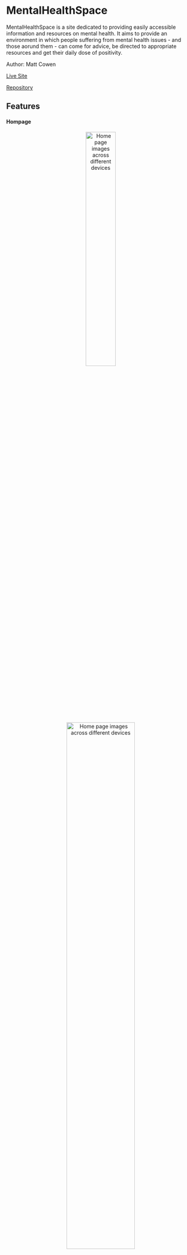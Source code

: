 # MentalHealthSpace

MentalHealthSpace is a site dedicated to providing easily accessible information and resources on mental health.
It aims to provide an environment in which people suffering from mental health issues - and those aorund them - can come for
advice, be directed to appropriate resources and get their daily dose of positivity.

Author: Matt Cowen

[Live Site](https://matt-cowen.github.io/MentalHealthSpace/)

[Repository](https://github.com/Matt-Cowen/MentalHealthSpace)


## Features

#### Hompage

<p align="center">
<img src="assets/images/MHSHPMobile1.png" alt="Home page images across different devices" width="40%" display="inline-block">
<p>

<p align="center">
<img src="assets/images/MHSHPDesktop1.png" alt="Home page images across different devices" width="60%" display="inline-block">
</p>

<p align="center">
<img src="assets/images/MHSHPMobile2.png" alt="Home page images across different devices" width="40%" display="inline-block">
<p>

<p align="center">
<img src="assets/images/MHSHPDesktop2.png" alt="Home page images across different devices" width="60%" display="inline-block">
</p>


 - Fully responsive Hompage with a calming colour scheme and a welcoming message/image combination.

#### Services Page

<p align="center">
<img src="assets/images/MHSSMobile.png" alt="Services page images across different devices" width="40%" display="inline-block">
<p>

<p align="center">
<img src="assets/images/MHSSDesktop.png" alt="Services page images across different devices" width="60%" display="inline-block">
</p>

 - Easily navigable services list with clear headers.


 #### Positive Affirmations Generator

 <p align="center">
<img src="assets/images/MHSPAMobile.png" alt="Services page images across different devices" width="40%" display="inline-block">
<p>


- A fun and positive generator for your daily positive affirmations!

- A footer with links to MentalHealthSpace's socials and a message of encouragement.



## UX

The site is presented in a minimalist but effective way, providing access all the resources the user might wish to have access to, with a light emphasis on crisis care. The site simply and clearly covers many facets of mental health, and directs the user to appropriate resources in a quick and easy manner, all with a calming lavendar and green colour scheme.

### Project Brief

>The user seeks accessible, beginner-friendly information on mental health, including how to recognize common issues and manage stress, presented in a supportive and organised layout.

#### Site Owner’s Goal:
>The site owner wants to create a welcoming webpage that provides basic mental health information using a clean and supportive design. The focus is on using HTML and CSS with Bootstrap to create a calming and well-organised user experience.

#### Potential Features might Include:

Hero Section with Positive Messaging: A Bootstrap Jumbotron with an encouraging message about mental health, using a calming colour scheme and a simple background image. <br>

Information Cards: Use Bootstrap’s card components to present mental health tips and common issues, providing a visually appealing way to organise content <br>

Resource Links: A grid layout for external links to mental health resources, styled with Bootstrap buttons to make them stand out.<br>

Positive Affirmations: Use Bootstrap’s text utilities to include a section with uplifting quotes or messages to encourage users.<br>


#### User Stories

* As a new user of this website, I want to easily find out the purpose of the site.
* As a new user of this website, I want to quickly and easy find services appropriate to my needs.
* As a user of this website, I want to feel welcomed and reassured on arriving at the site.
* As a user of this website, I want to be provided with access to a list of positive affirmations.
* As a user, I want to follow the salon on social media so I can keep up to date with the latest information.


## UI

### Homepage
 ![Homepage Wireframes](/assets/images/MentalHealthSpaceHomepage.png)

 The homepage has been kept as simple as possible to remove any potnetial confusion/stress for new visitors to the site. It catches the user with a welcoming and reassuring message and image, and leads them down the the "Here to Help" section, where they can choose one of three main services displayed on cards. If they are looking for a more specific services, a large button towards the bottom links them to the "Services" page (displayed below.)


### Services
 ![Homepage Wireframes](/assets/images/MentalHealthSpaceServices.png)

 The services page was created to reduce information overload on the landing page, whilst still managing to proivide a large amount of information to the user in an easily digestible way. The Services are divided into type by section, and displayed on fully responsive bootstrap grid cards, with large images to convey the services they represent, allowing the user to pick the service they require quickly and easily.


### Positive Affirmations
(screenshot in Features section)

When trying to add Positive Affirmations (as per client suggestion) it was found that there wasn't a way to introduce them to either of the other pages without them becoming too busy and cluttered. The Positive affirmations page was added such that the user could access a large list of positive affirmations without any distraction from other mental health related content. It departs slightly from the general colour scheme of the rest of the site to impart an impression of positivity and joy.

## Future Features

* More Positive Affirmations!

## Testing

 * HTML validated through [W3C](https://validator.w3.org/)
 * CSS validated through [W3C](https://jigsaw.w3.org/css-validator/validator)

## Deployment

* The site was deployed to GitHub pages. The steps to deploy are as follows:
    * In the GitHub repository, navigate to the Settings tab
    * From the source section drop-down menu, select the Main Branch
    * Once the master branch has been selected, the page will be automatically refreshed with a detailed ribbon display to indicate the successful deployment.
    * The live link can be found here - https://matt-cowen.github.io/MentalHealthSpace/


## Known Issues

* Helpcards slightly misaligned at the bottom when between lg and x-lg breakpoints.

* I acknowledge that the code in this project is a little messy, given time and a more solid subject matter, I could clean it up!



## Acknowledgements

All copy for this project was produced by  **ChatGPT**, a language model developed by [OpenAI](https://openai.com).

All open source images were taken from [UnSplash](https://unsplash.com/)

The code behind the Positive Affirmation Generator was written by Eleanor Keane, accessed via **Dominck** on [Codepen](https://codepen.io/Tyrantd27)

Fonts from [Google Fonts](https://fonts.google.com/)

Icons from [FontAwesome](https://fontawesome.com/)



